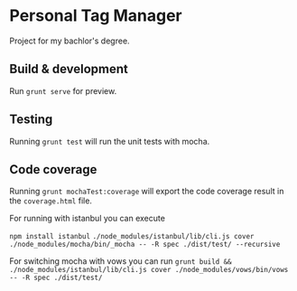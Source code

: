 # Personal Tag Manager
Project for my bachlor's degree.

## Build & development

Run `grunt serve` for preview.

## Testing

Running `grunt test` will run the unit tests with mocha.

## Code coverage

Running `grunt mochaTest:coverage` will export the code coverage result in the `coverage.html` file.

For running with istanbul you can execute

`npm install istanbul`
`./node_modules/istanbul/lib/cli.js cover ./node_modules/mocha/bin/_mocha -- -R spec ./dist/test/ --recursive`

For switching mocha with vows you can run
`grunt build && ./node_modules/istanbul/lib/cli.js cover ./node_modules/vows/bin/vows -- -R spec ./dist/test/`


